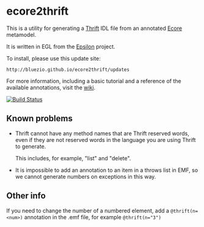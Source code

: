# ecore2thrift
This is a utility for generating a [Thrift](http://thrift.apache.org/) IDL file from an annotated [Ecore](http://www.eclipse.org/modeling/emf/) metamodel.

It is written in EGL from the [Epsilon](http://www.eclipse.org/epsilon/) project.

To install, please use this update site:

    http://bluezio.github.io/ecore2thrift/updates

For more information, including a basic tutorial and a reference of the available annotations, visit the [wiki](https://github.com/bluezio/ecore2thrift/wiki).

[![Build Status](https://travis-ci.org/bluezio/ecore2thrift.svg?branch=master)](https://travis-ci.org/bluezio/ecore2thrift)

## Known problems
* Thrift cannot have any method names that are Thrift reserved words, even if they are not reserved words in the language you are using Thrift to generate.
  
  This includes, for example, "list" and "delete".
* It is impossible to add an annotation to an item in a throws list in EMF, so we cannot generate numbers on exceptions in this way.

## Other info
If you need to change the number of a numbered element, add a `@thrift(n=<num>)` annotation in the .emf file, for example `@thrift(n="3")`
